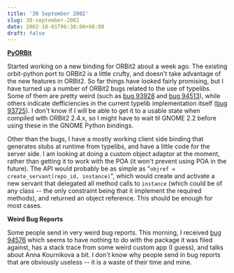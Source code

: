 ```yaml
---
title: '30 September 2002'
slug: 30-september-2002
date: 2002-10-01T06:38:00+08:00
draft: false
---
```


[**PyORBit**](http://cvs.gnome.org/lxr/source/gnome-python/pyorbit/)

Started working on a new binding for ORBit2 about a week ago. The
existing orbit-python port to ORBit2 is a little crufty, and doesn\'t
take advantage of the new features in ORBit2. So far things have looked
fairly promising, but I have turned up a number of ORBit2 bugs related
to the use of typelibs. Some of them are pretty weird (such as [bug
93928](http://bugzilla.gnome.org/show_bug.cgi?id=93928) and [bug
94513](http://bugzilla.gnome.org/show_bug.cgi?id=94513)), while others
indicate defficiencies in the current typelib implementation itself
([bug 93725](http://bugzilla.gnome.org/show_bug.cgi?id=93725)). I don\'t
know if I will be able to get it to a usable state when compiled with
ORBit2 2.4.x, so I might have to wait til GNOME 2.2 before using these
in the GNOME Python bindings.

Other than the bugs, I have a mostly working client side binding that
generates stubs at runtime from typelibs, and have a little code for the
server side. I am looking at doing a custom object adaptor at the
moment, rather than getting it to work with the POA (it won\'t prevent
using POA in the future). The API would probably be as simple as
\"`objref = create_servant(repo_id, instance)`\", which would create and
activate a new servant that delegated all method calls to `instance`
(which could be of any class \-- the only constraint being that it
implement the required methods), and returned an object reference. This
should be enough for most cases.

**Weird Bug Reports**

Some people send in very weird bug reports. This morning, I received
[bug 94576](http://bugzilla.gnome.org/show_bug.cgi?id=94567) which seems
to have nothing to do with the package it was filed against, has a stack
trace from some weird custom app (I guess), and talks about Anna
Kournikova a bit. I don\'t know why people send in bug reports that are
obviously useless \-- it is a waste of their time and mine.
